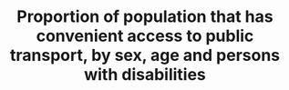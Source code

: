 ---
title: >-
  Proportion  of  population  that  has  convenient  access  to  public  transport,  by  sex,  age  and  persons  with  disabilities
permalink: /11-2-1/
sdg_goal: 11
layout: indicator
indicator: 11.2.1
indicator_variable: null
graph: null
graph_type_description: Not  available  at  BTS
graph_status_notes: UNK
variable_description: null
variable_notes: null
un_designated_tier: '2'
un_custodial_agency: 'UN  HABITAT  (Partnering  Agencies:  UNEP,  UNECE)'
target_id: '11.2'
has_metadata: true
goal_meta_link: 'http://unstats.un.org/sdgs/files/metadata-compilation/Metadata-Goal-11.pdf'
goal_meta_link_page: 4
indicator_name: >-
  Proportion  of  population  that  has  convenient  access  to  public  transport,  by  sex,  age  and  persons  with  disabilities
target: >-
  By  2030,  provide  access  to  safe,  affordable,  accessible  and  sustainable  transport  systems  for  all,  improving  road  safety,  notably  by  expanding  public  transport,  with  special  attention  to  the  needs  of  those  in  vulnerable  sit
indicator_definition: "The  indicator  is  suitable,  particularly  in  the  countries/cities  where  the  information  exists.  The  Target  is  too  broad  intending  to  measure  multiple  aspects  of  urban  mobility.  The  indicator  covers  three  critical  aspects  of  t"
source_title: null
source_notes: null
published: true
comments_and_limitations: >-
  While  the  Bureau  of  Transportation  Statistics  continues  to  make  progress  on  a  National  Transit  Map,  the  level  of  transit  system  coverage  is  insufficient  to  allow  us  to  generate  data  for  11.2.1  Proportion  of  population  that  has  convenient  access  to  public  transport,  by  sex,  age  and  persons  with  disabilities.    Steven  Beningo  (10/20/2017  email  to  Kali  Kong)  Bureau  of  Transportation  Statistics/OST/USDOT  
rationale_interpretation: "\n\tAlthough  it  is  an  indicator  not  easy  to  collect  in  all  cities/countries  in  the  world,  it  proposes  an  innovative  mechanism  of  data  collection  and  analysis.  \n\tAs  the  Outcome  Document  2nd  Meeting  of  the  Urban  SDGs  Campaign  in  Bangalore  (12-14  February  2015)  recognizes:  \n\t\tNo  internationally  agreed  methodology  exists  for  measuring  convenience  and  service  quality  of  public  transport.  In  addition,  global/local  on  urban  transport  systems  do  not  exist.  Moreover,  data  is  not  harmonized  and  comparable  at  the  world  level.  \n\t\tTo  obtain  this  data  will  require  collecting  it  at  municipal/city  level  with  serious  deficiencies  in  some  areas  such  as  data  on  mass  transit  and  on  transport  infrastructure.  \n\tThe  European  Commission,  on  the  contrary,  considers  that  this  is  a  good  indicator  which  can  be  collected  in  a  relatively  straightforward  way  (DG  REGIO,  2015).  The  assessment  of  the  indicator  done  by  the  EC  applies  only  for  cities  in  the  developed  world,  and  not  all.  \n\tThe  EC  document  highlights  that  the  indicator  was  calculated  for  80  European  cities  and  stresses  that  the  estimation  requires  the  following  data  availability:  (1)  geo-coded  public  transport  stops  and  the  number  of  departures  at  each  stop,  (2)  a  high  resolution  GIS  layer  with  population  (for  example  census  enumeration  areas  or  a  population  grid)  and  (3)  a  street  network  (if  available).  \n\tHowever,  these  data  requirements  are  not  available  in  most  middle  income  countries.\n\tUN-Habitat  disagrees  with  this  rating.  This  is  a  very  relevant  indicator.  It  is  empirically  proven  that  public  transport  makes  cities  more  inclusive,  safe  and  sustainable.  \n\tEffective  and  low-cost  transportation  for  mobility  is  critical  for  urban  poverty  and  inequalities  reduction,  and  economic  development  because  it  provides  access  to  jobs,  health  care,  education  services  and  other  public  goods.  \n\tClean  Public  transport  is  very  efficient  for  the  reduction  of  C02  emissions  and  therefore  it  contributes  to  climate  change."
---